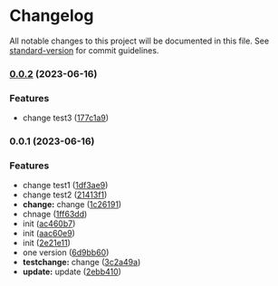 # Changelog

All notable changes to this project will be documented in this file. See [standard-version](https://github.com/conventional-changelog/standard-version) for commit guidelines.

### [0.0.2](https://github.com/xiebanglong/jslib/compare/v0.0.1...v0.0.2) (2023-06-16)

### Features

- change test3 ([177c1a9](https://github.com/xiebanglong/jslib/commit/177c1a952a486c1abd4b2b7cccafcd0de3eb5561))

### 0.0.1 (2023-06-16)

### Features

- change test1 ([1df3ae9](https://github.com/xiebanglong/jslib/commit/1df3ae9dcebf52c9003ec3eb99a2f9b6536ebd46))
- change test2 ([21413f1](https://github.com/xiebanglong/jslib/commit/21413f1f5a9a3d1a7e1552a552b1c16b25fb4550))
- **change:** change ([1c26191](https://github.com/xiebanglong/jslib/commit/1c26191447b5b35fb27ccd3a94bb0f7a2f0de1bb))
- chnage ([1ff63dd](https://github.com/xiebanglong/jslib/commit/1ff63dda749d6d468a99c6d0f68e168bef131be0))
- init ([ac460b7](https://github.com/xiebanglong/jslib/commit/ac460b7825fe711062a05512f6012ea63e180fa8))
- init ([aac60e9](https://github.com/xiebanglong/jslib/commit/aac60e9884e5206dc2f4c1579e5a53215ede84f2))
- init ([2e21e11](https://github.com/xiebanglong/jslib/commit/2e21e11edf39127b820363edb2e2377747493c6a))
- one version ([6d9bb60](https://github.com/xiebanglong/jslib/commit/6d9bb60e8c2c412296e3192a992f0fc9018911de))
- **testchange:** change ([3c2a49a](https://github.com/xiebanglong/jslib/commit/3c2a49aa8e12d826f72c121bbc5fe847251d2d53))
- **update:** update ([2ebb410](https://github.com/xiebanglong/jslib/commit/2ebb410161b1fcf175f2ede191e96d8cfb17249d))
